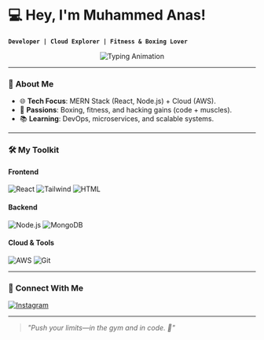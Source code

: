 # 💻 Hey, I'm Muhammed Anas!  
**`Developer | Cloud Explorer | Fitness & Boxing Lover`**  

<div align="center">
  <img src="https://readme-typing-svg.demolab.com?font=Fira+Code&weight=600&size=22&pause=1000&color=00C4FF&width=500&lines=Building+Stuff+With+Code;Cloud+Enthusiast+☁️;Boxing+🥊+%7C+Gym+💪;Learning+Every+Day&center=true" alt="Typing Animation">
</div>

---

### 🚀 **About Me**  
- 🌐 **Tech Focus**: MERN Stack (React, Node.js) + Cloud (AWS).  
- 🥊 **Passions**: Boxing, fitness, and hacking gains (code + muscles).  
- 📚 **Learning**: DevOps, microservices, and scalable systems.  

---

### 🛠️ **My Toolkit**  
#### **Frontend**  
![React](https://img.shields.io/badge/React-61DAFB?style=for-the-badge&logo=react&logoColor=black)
![Tailwind](https://img.shields.io/badge/Tailwind-38B2AC?style=for-the-badge&logo=tailwind-css&logoColor=white)
![HTML](https://img.shields.io/badge/HTML-E34F26?style=for-the-badge&logo=html5&logoColor=white)  

#### **Backend**  
![Node.js](https://img.shields.io/badge/Node.js-339933?style=for-the-badge&logo=node.js&logoColor=white)
![MongoDB](https://img.shields.io/badge/MongoDB-47A248?style=for-the-badge&logo=mongodb&logoColor=white)  

#### **Cloud & Tools**  
![AWS](https://img.shields.io/badge/AWS-FF9900?style=for-the-badge&logo=amazon-aws&logoColor=white)
![Git](https://img.shields.io/badge/Git-F05032?style=for-the-badge&logo=git&logoColor=white)  

---

### 📸 **Connect With Me**  
[![Instagram](https://img.shields.io/badge/Instagram-E4405F?style=for-the-badge&logo=instagram&logoColor=white)](https://instagram.com/anazz.7)  

---

> _"Push your limits—in the gym and in code. 💪"_  
